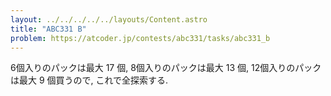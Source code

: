 ```yaml
---
layout: ../../../../../layouts/Content.astro
title: "ABC331 B"
problem: https://atcoder.jp/contests/abc331/tasks/abc331_b
---
```

6個入りのパックは最大 $17$ 個, 8個入りのパックは最大 $13$ 個, 12個入りのパックは最大 $9$ 個買うので, これで全探索する.
